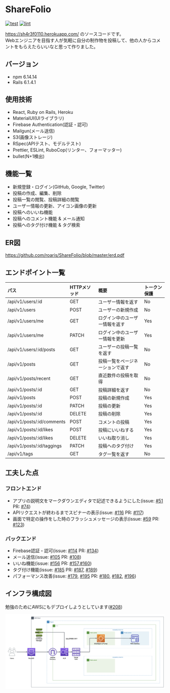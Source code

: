 # ShareFolio

[![test](https://github.com/roaris/ShareFolio/actions/workflows/test.yml/badge.svg)](https://github.com/roaris/ShareFolio/actions/workflows/test.yml)
[![lint](https://github.com/roaris/ShareFolio/actions/workflows/lint.yml/badge.svg)](https://github.com/roaris/ShareFolio/actions/workflows/lint.yml)

https://sh4r3f0110.herokuapp.com/ のソースコードです。  
Webエンジニアを目指す人が気軽に自分の制作物を投稿して、他の人からコメントをもらえたらいいなと思って作りました。

## バージョン
- npm 6.14.14
- Rails 6.1.4.1

## 使用技術
- React, Ruby on Rails, Heroku
- MaterialUI(UIライブラリ)
- Firebase Authentication(認証・認可)
- Mailgun(メール送信)
- S3(画像ストレージ)
- RSpec(APIテスト、モデルテスト)
- Prettier, ESLint, RuboCop(リンター、フォーマッター)
- bullet(N+1検出)

## 機能一覧
- 新規登録・ログイン(GitHub, Google, Twitter)
- 投稿の作成、編集、削除
- 投稿一覧の閲覧、投稿詳細の閲覧
- ユーザー情報の更新、アイコン画像の更新
- 投稿へのいいね機能
- 投稿へのコメント機能 & メール通知
- 投稿へのタグ付け機能 & タグ検索

## ER図
https://github.com/roaris/ShareFolio/blob/master/erd.pdf

## エンドポイント一覧
| パス | HTTPメソッド | 概要 | トークン保護
|:--|:--|:--|:--
|/api/v1/users/:id|GET|ユーザー情報を返す|No
|/api/v1/users|POST|ユーザーの新規作成|No
|/api/v1/users/me|GET|ログイン中のユーザー情報を返す|Yes
|/api/v1/users/me|PATCH|ログイン中のユーザー情報を更新|Yes
|/api/v1/users/:id/posts|GET|ユーザーの投稿一覧を返す|No
|/api/v1/posts|GET|投稿一覧をページネーションで返す|No
|/api/v1/posts/recent|GET|直近数件の投稿を取得|No
|/api/v1/posts/:id|GET|投稿詳細を返す|No
|/api/v1/posts|POST|投稿の新規作成|Yes
|/api/v1/posts/:id|PATCH|投稿の更新|Yes
|/api/v1/posts/:id|DELETE|投稿の削除|Yes
|/api/v1/posts/:id/comments|POST|コメントの投稿|Yes
|/api/v1/posts/:id/likes|POST|投稿にいいねする|Yes
|/api/v1/posts/:id/likes|DELETE|いいね取り消し|Yes
|/api/v1/posts/:id/taggings|PATCH|投稿へのタグ付け|Yes
|/api/v1/tags|GET|タグ一覧を返す|No

## 工夫した点
### フロントエンド
- アプリの説明文をマークダウンエディタで記述できるようにした(issue: [#51](https://github.com/roaris/ShareFolio/pull/51) PR: [#74](https://github.com/roaris/ShareFolio/pull/74))
- APIリクエストが終わるまでスピナーの表示(issue: [#116](https://github.com/roaris/ShareFolio/issues/116) PR: [#117](https://github.com/roaris/ShareFolio/pull/117))
- 画面で特定の操作をした時のフラッシュメッセージの表示(issue: [#59](https://github.com/roaris/ShareFolio/issues/59) PR: [#123](https://github.com/roaris/ShareFolio/pull/123))

### バックエンド
- Firebase認証・認可(issue: [#114](https://github.com/roaris/ShareFolio/issues/114) PR: [#134](https://github.com/roaris/ShareFolio/pull/134))
- メール送信(issue: [#105](https://github.com/roaris/ShareFolio/issues/105) PR: [#108](https://github.com/roaris/ShareFolio/pull/108))
- いいね機能(issue: [#156](https://github.com/roaris/ShareFolio/issues/156) PR: [#157](https://github.com/roaris/ShareFolio/pull/157),[#160](https://github.com/roaris/ShareFolio/pull/160))
- タグ付け機能(issue: [#185](https://github.com/roaris/ShareFolio/issues/185) PR: [#187](https://github.com/roaris/ShareFolio/pull/187), [#189](https://github.com/roaris/ShareFolio/pull/189))
- パフォーマンス改善(issue: [#179](https://github.com/roaris/ShareFolio/issues/179), [#195](https://github.com/roaris/ShareFolio/issues/195) PR: [#180](https://github.com/roaris/ShareFolio/pull/180), [#182](https://github.com/roaris/ShareFolio/issues/182), [#196](https://github.com/roaris/ShareFolio/pull/196))


## インフラ構成図
勉強のためにAWSにもデプロイしようとしています([#208](https://github.com/roaris/ShareFolio/issues/208))

![インフラ構成図](./infra.png)

